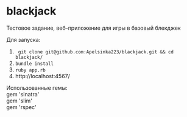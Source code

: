 # blackjack

Тестовое задание, веб-приложение для игры в базовый блекджек

Для запуска:  
1. ``` git clone git@github.com:Apelsinka223/blackjack.git && cd blackjack/```  
2. ```bundle install  ```  
3. ```ruby app.rb  ```  
4. http://localhost:4567/

Использованные гемы:  
  gem 'sinatra'  
  gem 'slim'  
  gem 'rspec'  
